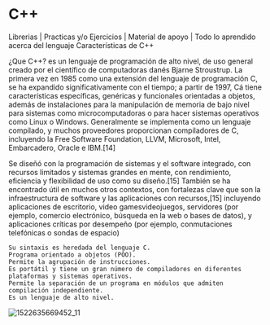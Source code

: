 # C++
Librerias | Practicas y/o Ejercicios | Material de apoyo | Todo lo aprendido acerca del lenguaje
Características de C++

¿Que C++?
es un lenguaje de programación de alto nivel, de uso general creado por el científico de computadoras danés Bjarne Stroustrup. La primera vez en 1985 como una extensión del lenguaje de programación C, se ha expandido significativamente con el tiempo; a partir de 1997, Cá tiene características específicas, genéricas y funcionales orientadas a objetos, además de instalaciones para la manipulación de memoria de bajo nivel para sistemas como microcomputadoras o para hacer sistemas operativos como Linux o Windows. Generalmente se implementa como un lenguaje compilado, y muchos proveedores proporcionan compiladores de C, incluyendo la Free Software Foundation, LLVM, Microsoft, Intel, Embarcadero, Oracle e IBM.[14]

Se diseñó con la programación de sistemas y el software integrado, con recursos limitados y sistemas grandes en mente, con rendimiento, eficiencia y flexibilidad de uso como su diseño.[15] También se ha encontrado útil en muchos otros contextos, con fortalezas clave que son la infraestructura de software y las aplicaciones con recursos,[15] incluyendo aplicaciones de escritorio, video gamesvideojuegos, servidores (por ejemplo, comercio electrónico, búsqueda en la web o bases de datos), y aplicaciones críticas por desempeño (por ejemplo, conmutaciones telefónicas o sondas de espacio)

    Su sintaxis es heredada del lenguaje C.
    Programa orientado a objetos (POO).
    Permite la agrupación de instrucciones.
    Es portátil y tiene un gran número de compiladores en diferentes plataformas y sistemas operativos.
    Permite la separación de un programa en módulos que admiten compilación independiente.
    Es un lenguaje de alto nivel.
   

 ![1522635669452_11](https://github.com/user-attachments/assets/57a33265-b42d-43e6-9f6e-2d645d9c5a8b)


 
